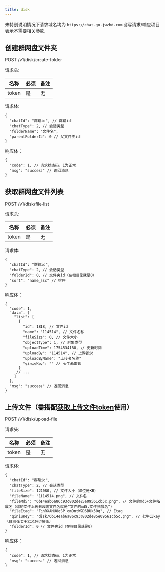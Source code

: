 ```yaml
---
title: disk
---
```


未特别说明情况下请求域名均为 `https://chat-go.jwzhd.com`
没写请求/响应项目表示不需要相关参数.  

## 创建群网盘文件夹

POST /v1/disk/create-folder

请求头:  

|名称|必须|备注|
|-----|-----|-----|
|token|是|无|

请求体:  

```JSONC
{
  "chatId": "群聊id", // 群聊id
  "chatType": 2, // 会话类型
  "folderName": "文件名",
  "parentFolderId": 0 // 父文件夹id
}
```

响应体：

```JSONC
{
  "code": 1, // 请求状态码，1为正常
  "msg": "success" // 返回消息
}
```

## 获取群网盘文件列表

POST /v1/disk/file-list

请求头:  

|名称|必须|备注|
|-----|-----|-----|
|token|是|无|

请求体:  

```JSONC
{
  "chatId": "群聊id",
  "chatType": 2, // 会话类型
  "folderId": 0, // 文件夹id（在根目录就是0）
  "sort": "name_asc" // 排序
}
```

响应体：

```JSONC
{
  "code": 1,
  "data": {
    "list": [
      {
        "id": 1818, // 文件id
        "name": "114514", // 文件名称
        "fileSize": 0, // 文件大小
        "objectType": 1, // 对象类型
        "uploadTime": 1754534188, // 更新时间
        "uploadBy": "114514", // 上传者id
        "uploadByName": "上传者名称",
        "qiniuKey": "" // 七牛云密钥
      }
     // ...
    ]
  },
  "msg": "success" // 返回消息
}
```

## 上传文件（需搭配[获取上传文件token](https://yh-api.yyyyt.top/api/v1/misc.html#%E8%8E%B7%E5%8F%96%E5%8A%9F%E8%83%BD%E8%B7%AF%E7%94%B1)使用）

POST /v1/disk/upload-file

请求头:  

|名称|必须|备注|
|-----|-----|-----|
|token|是|无|

请求体:  

```JSONC
{
  "chatId": "群聊id",
  "chatType": 2, // 会话类型
  "fileSize": 124080, // 文件大小（单位是KB）
  "fileName": "1114514.png", // 文件名
  "fileMd5": "6b14eab6a86c93c802de85e09561cb5c.png", // 文件的md5+文件拓展名（你的文件上传到云端文件名就是“文件的md5.文件拓展名”）
  "fileEtag": "FqhRXAMU8qSP_omDntW7D6BUk50q", // Etag
  "qiniuKey": "disk/6b14eab6a86c93c802de85e09561cb5c.png", // 七牛云key（目测在七牛云文件的路径）
  "folderId": 0 // 文件夹id（在根目录就是0）
}
```

响应体：

```JSONC
{
  "code": 1, // 请求状态码，1为正常
  "msg": "success" // 返回消息
}
```
